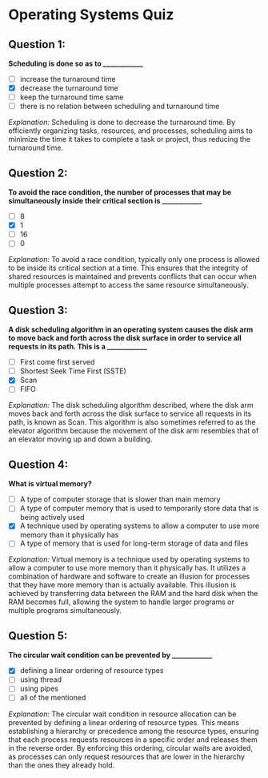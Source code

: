 # Operating Systems Quiz

## Question 1:
**Scheduling is done so as to ____________**

- [ ] increase the turnaround time
- [x] decrease the turnaround time
- [ ] keep the turnaround time same
- [ ] there is no relation between scheduling and turnaround time

*Explanation:* Scheduling is done to decrease the turnaround time. By efficiently organizing tasks, resources, and processes, scheduling aims to minimize the time it takes to complete a task or project, thus reducing the turnaround time.

## Question 2:
**To avoid the race condition, the number of processes that may be simultaneously inside their critical section is ____________**

- [ ] 8
- [x] 1
- [ ] 16
- [ ] 0

*Explanation:* To avoid a race condition, typically only one process is allowed to be inside its critical section at a time. This ensures that the integrity of shared resources is maintained and prevents conflicts that can occur when multiple processes attempt to access the same resource simultaneously.

## Question 3:
**A disk scheduling algorithm in an operating system causes the disk arm to move back and forth across the disk surface in order to service all requests in its path. This is a ____________**

- [ ] First come first served
- [ ] Shortest Seek Time First (SSTE)
- [x] Scan
- [ ] FIFO

*Explanation:* The disk scheduling algorithm described, where the disk arm moves back and forth across the disk surface to service all requests in its path, is known as Scan. This algorithm is also sometimes referred to as the elevator algorithm because the movement of the disk arm resembles that of an elevator moving up and down a building.

## Question 4:
**What is virtual memory?**

- [ ] A type of computer storage that is slower than main memory
- [ ] A type of computer memory that is used to temporarily store data that is being actively used
- [x] A technique used by operating systems to allow a computer to use more memory than it physically has
- [ ] A type of memory that is used for long-term storage of data and files

*Explanation:* Virtual memory is a technique used by operating systems to allow a computer to use more memory than it physically has. It utilizes a combination of hardware and software to create an illusion for processes that they have more memory than is actually available. This illusion is achieved by transferring data between the RAM and the hard disk when the RAM becomes full, allowing the system to handle larger programs or multiple programs simultaneously.

## Question 5:
**The circular wait condition can be prevented by ____________**

- [x] defining a linear ordering of resource types
- [ ] using thread
- [ ] using pipes
- [ ] all of the mentioned

*Explanation:* The circular wait condition in resource allocation can be prevented by defining a linear ordering of resource types. This means establishing a hierarchy or precedence among the resource types, ensuring that each process requests resources in a specific order and releases them in the reverse order. By enforcing this ordering, circular waits are avoided, as processes can only request resources that are lower in the hierarchy than the ones they already hold.
